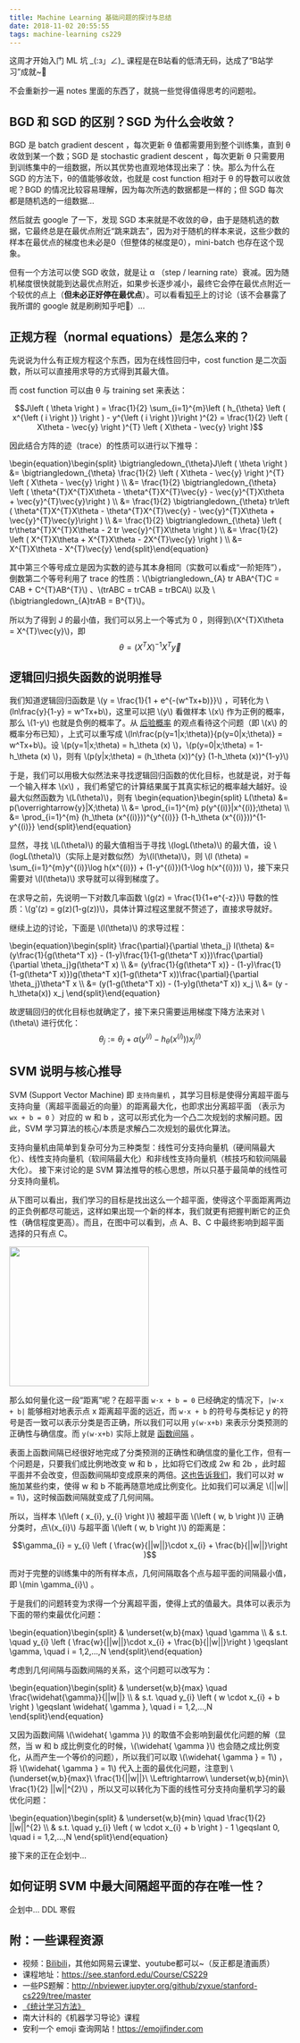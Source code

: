 ```yaml
---
title: Machine Learning 基础问题的探讨与总结
date: 2018-11-02 20:55:55
tags: machine-learning cs229 
---
```


<script type="text/javascript" src="http://cdn.mathjax.org/mathjax/latest/MathJax.js?config=default"></script>

这周才开始入门 ML 坑 \_\(:з」∠\)\_ 课程是在B站看的低清无码，达成了“B站学习”成就~🤞

不会重新抄一遍 notes 里面的东西了，就挑一些觉得值得思考的问题啦。<!-- more -->



## BGD 和 SGD 的区别？SGD 为什么会收敛？

BGD 是 batch gradient descent ，每次更新 θ 值都需要用到整个训练集，直到 θ 收敛到某一个数；SGD 是 stochastic gradient descent ，每次更新 θ 只需要用到训练集中的一组数据，所以其优势也直观地体现出来了：快。那么为什么在 SGD 的方法下，θ的值能够收敛，也就是 cost function 相对于 θ 的导数可以收敛呢？BGD 的情况比较容易理解，因为每次所选的数据都是一样的；但 SGD 每次都是随机选的一组数据... 

然后就去 google 了一下，发现 SGD 本来就是不收敛的😅，由于是随机选的数据，它最终总是在最优点附近“跳来跳去”，因为对于随机的样本来说，这些少数的样本在最优点的梯度也未必是0（但整体的梯度是0），mini-batch 也存在这个现象。

但有一个方法可以使 SGD 收敛，就是让 α （step / learning rate）衰减。因为随机梯度很快就能到达最优点附近，如果步长逐步减小，最终它会停在最优点附近一个较优的点上（**但未必正好停在最优点**）。可以看看[知乎](https://www.zhihu.com/question/27012077)上的讨论（该不会暴露了我所谓的 google 就是刷刷知乎吧🤣）...



## 正规方程（normal equations）是怎么来的？

先说说为什么有正规方程这个东西，因为在线性回归中，cost function 是二次函数，所以可以直接用求导的方式得到其最大值。

而 cost function 可以由 θ 与 training set 来表达：

$$J\left ( \theta \right ) = \frac{1}{2} \sum_{i=1}^{m}\left ( h_{\theta} \left ( x^{\left ( i \right )} \right ) - y^{\left ( i \right )}\right )^{2} = \frac{1}{2} \left ( X\theta - \vec{y} \right )^{T} \left ( X\theta - \vec{y} \right )$$

因此结合方阵的迹（trace）的性质可以进行以下推导：

\begin{equation}\begin{split}
\bigtriangledown_{\theta}J\left ( \theta \right ) 
&= \bigtriangledown_{\theta} \frac{1}{2} \left ( X\theta - \vec{y} \right )^{T} \left ( X\theta - \vec{y} \right )  \\\\
&= \frac{1}{2} \bigtriangledown_{\theta} \left ( \theta^{T}X^{T}X\theta - \theta^{T}X^{T}\vec{y} - \vec{y}^{T}X\theta + \vec{y}^{T}\vec{y}\right )  \\\\
&= \frac{1}{2} \bigtriangledown_{\theta} tr\left ( \theta^{T}X^{T}X\theta - \theta^{T}X^{T}\vec{y} - \vec{y}^{T}X\theta + \vec{y}^{T}\vec{y}\right ) \\\\
&= \frac{1}{2} \bigtriangledown_{\theta} \left ( tr\theta^{T}X^{T}X\theta - 2 tr \vec{y}^{T}X\theta \right ) \\\\
&= \frac{1}{2} \left ( X^{T}X\theta + X^{T}X\theta - 2X^{T}\vec{y} \right )  \\\\
&= X^{T}X\theta - X^{T}\vec{y}
\end{split}\end{equation}

其中第三个等号成立是因为实数的迹与其本身相同（实数可以看成“一阶矩阵”），倒数第二个等号利用了 trace 的性质：\\(\bigtriangledown_{A} tr ABA^{T}C = CAB + C^{T}AB^{T}\\) 、\\(trABC = trCAB = trBCA\\) 以及 \\(\bigtriangledown_{A}trAB = B^{T}\\)。

所以为了得到 J 的最小值，我们可以另上一个等式为 0 ，则得到\\(X^{T}X\theta = X^{T}\vec{y}\\)，即$$\theta = \left ( X^{T}X \right )^{-1}X^{T}\vec{y}$$



## 逻辑回归损失函数的说明推导

我们知道逻辑回归函数是 \\(y = \frac{1}{1 + e^{-(w^Tx+b)}}\\) ，可转化为 \\(ln\frac{y}{1-y} = w^Tx+b\\)，这里可以把 \\(y\\) 看做样本 \\(x\\) 作为正例的概率，那么 \\(1-y\\) 也就是负例的概率了。从 [后验概率](https://en.wikipedia.org/wiki/Posterior_probability) 的观点看待这个问题（即 \\(x\\) 的概率分布已知），上式可以重写成 \\(ln\frac{p(y=1|x;\theta)}{p(y=0|x;\theta)} = w^Tx+b\\)。设 \\(p(y=1|x;\theta) = h_\theta (x) \\)，\\(p(y=0|x;\theta) = 1-h_\theta (x) \\)，则有 \\(p(y|x;\theta) = (h_\theta (x))^{y} (1-h_\theta (x))^{1-y}\\)

于是，我们可以用极大似然法来寻找逻辑回归函数的优化目标，也就是说，对于每一个输入样本 \\(x\\) ，我们希望它的计算结果属于其真实标记的概率越大越好。设最大似然函数为 \\(L(\theta)\\)，则有 
\begin{equation}\begin{split} 
L(\theta) 
&= p(\overrightarrow{y}|X;\theta) \\\\
&= \prod_{i=1}^{m} p(y^{(i)}|x^{(i)};\theta) \\\\
&= \prod_{i=1}^{m} (h_\theta (x^{(i)}))^{y^{(i)}} (1-h_\theta (x^{(i)}))^{1-y^{(i)}} \end{split}\end{equation}

显然，寻找 \\(L(\theta)\\) 的最大值相当于寻找 \\(logL(\theta)\\) 的最大值，设 \\(logL(\theta)\\)（实际上是对数似然）为\\(l(\theta)\\)，则 \\(l (\theta) = \sum_{i=1}^{m}y^{(i)}\log h(x^{(i)}) + (1-y^{(i)})(1-\log h(x^{(i)})) \\)，接下来只需要对 \\(l(\theta)\\) 求导就可以得到梯度了。

在求导之前，先说明一下对数几率函数 \\(g(z) = \frac{1}{1+e^{-z}}\\) 导数的性质：\\(g'(z) = g(z)(1-g(z))\\)，具体计算过程这里就不赘述了，直接求导就好。

继续上边的讨论，下面是 \\(l(\theta)\\) 的求导过程：

\begin{equation}\begin{split}
\frac{\partial}{\partial \theta_j} l(\theta)
&= (y\frac{1}{g(\theta^T x)} - (1-y)\frac{1}{1-g(\theta^T x)})\frac{\partial}{\partial \theta_j}g(\theta^T x) \\\\
&= (y\frac{1}{g(\theta^T x)} - (1-y)\frac{1}{1-g(\theta^T x)})g(\theta^T x)(1-g(\theta^T x))\frac{\partial}{\partial \theta_j}\theta^T x \\\\
&= (y(1-g(\theta^T x)) - (1-y)g(\theta^T x)) x_j \\\\
&= (y - h_\theta(x)) x_j
\end{split}\end{equation}

故逻辑回归的优化目标也就确定了，接下来只需要运用梯度下降方法来对 \\(\theta\\) 进行优化：
$$\theta_j := \theta_j + \alpha (y^{(i)} - h_\theta(x^{(i)}))x_j^{(i)}$$ 



## SVM 说明与核心推导

SVM (Support Vector Machine) 即 <code>支持向量机</code> ，其学习目标是使得分离超平面与支持向量（离超平面最近的向量）的距离最大化，也即求出分离超平面 （表示为 <code>wx + b = 0</code> ）对应的 w 和 b ，这可以形式化为一个凸二次规划的求解问题。因此，SVM 学习算法的核心/本质是求解凸二次规划的最优化算法。

支持向量机由简单到复杂可分为三种类型：线性可分支持向量机（硬间隔最大化）、线性支持向量机（软间隔最大化）和非线性支持向量机（核技巧和软间隔最大化）。 接下来讨论的是 SVM 算法推导的核心思想，所以只基于最简单的线性可分支持向量机。

从下图可以看出，我们学习的目标是找出这么一个超平面，使得这个平面距离两边的正负例都尽可能远，这样如果出现一个新的样本，我们就更有把握判断它的正负性（确信程度更高）。而且，在图中可以看到，点 A、B、C 中最终影响到超平面选择的只有点 C。

<img src="https://i.loli.net/2018/12/20/5c1b42e9d7de6.png" width="250px" />

那么如何量化这一段“距离”呢？在超平面 <code>w·x + b = 0</code> 已经确定的情况下，<code>|w·x + b|</code> 能够相对地表示点 x 距离超平面的远近，而 <code>w·x + b</code> 的符号与类标记 y 的符号是否一致可以表示分类是否正确，所以我们可以用 <code>y(w·x+b)</code> 来表示分类预测的正确性与确信度。而 <code>y(w·x+b)</code> 实际上就是 <u>函数间隔</u> 。

表面上函数间隔已经很好地完成了分类预测的正确性和确信度的量化工作，但有一个问题是，只要我们成比例地改变 w 和 b ，比如将它们改成 2w 和 2b ，此时超平面并不会改变，但函数间隔却变成原来的两倍。<u>这也告诉我们</u>，我们可以对 w 施加某些约束，使得 w 和 b 不能再随意地成比例变化。比如我们可以满足 \\(||w|| = 1\\)，这时候函数间隔就变成了几何间隔。

所以，当样本 \\(\left ( x_{i}, y_{i} \right )\\) 被超平面 \\(\left ( w, b \right )\\) 正确分类时，点\\(x_{i}\\) 与超平面  \\(\left ( w, b \right )\\) 的距离是：

$$\gamma_{i} = y_{i} \left ( \frac{w}{||w||}\cdot x_{i} + \frac{b}{||w||}\right )$$

而对于完整的训练集中的所有样本点，几何间隔取各个点与超平面的间隔最小值，即 \\(min \gamma_{i}\\) 。

于是我们的问题转变为求得一个分离超平面，使得上式的值最大。具体可以表示为下面的带约束最优化问题：

\begin{equation}\begin{split}
& \underset{w,b}{max} \quad \gamma \\\\
& s.t. \quad y_{i} \left ( \frac{w}{||w||}\cdot x_{i} + \frac{b}{||w||}\right ) \geqslant \gamma, \quad i = 1,2,...,N
\end{split}\end{equation}

考虑到几何间隔与函数间隔的关系，这个问题可以改写为：

\begin{equation}\begin{split}
& \underset{w,b}{max} \quad \frac{\widehat{\gamma}}{||w||} \\\\
& s.t. \quad y_{i} \left ( w \cdot x_{i} + b \right ) \geqslant \widehat{ \gamma }, \quad i = 1,2,...,N
\end{split}\end{equation}

又因为函数间隔 \\(\widehat{ \gamma }\\) 的取值不会影响到最优化问题的解（显然，当 w 和 b 成比例变化的时候，\\(\widehat{ \gamma }\\) 也会随之成比例变化，从而产生一个等价的问题），所以我们可以取 \\(\widehat{ \gamma } = 1\\) ，将 \\(\widehat{ \gamma } = 1\\) 代入上面的最优化问题，注意到 \\(\underset{w,b}{max}\ \frac{1}{||w||}\ \Leftrightarrow\ \underset{w,b}{min}\ \frac{1}{2} ||w||^{2}\\) ，所以又可以转化为下面的线性可分支持向量机学习的最优化问题：

\begin{equation}\begin{split}
& \underset{w,b}{min} \quad \frac{1}{2} ||w||^{2} \\\\
& s.t. \quad y_{i} \left ( w \cdot x_{i} + b \right ) - 1 \geqslant 0, \quad i = 1,2,...,N
\end{split}\end{equation}

接下来的正在企划中...



## 如何证明 SVM 中最大间隔超平面的存在唯一性？

企划中... DDL 寒假




## 附：一些课程资源

- 视频：[Bilibili](https://www.bilibili.com/video/av14806439?from=search&seid=9371710165798031344)，其他如网易云课堂、youtube都可以~（反正都是渣画质）
- 课程地址：https://see.stanford.edu/Course/CS229
- 一些PS题解：http://nbviewer.jupyter.org/github/zyxue/stanford-cs229/tree/master
- [《统计学习方法》](https://book.douban.com/subject/10590856/)
- 南大计科的《机器学习导论》课程
- 安利一个 emoji 查询网站！https://emojifinder.com

